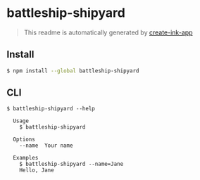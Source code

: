 # battleship-shipyard

> This readme is automatically generated by [create-ink-app](https://github.com/vadimdemedes/create-ink-app)

## Install

```bash
$ npm install --global battleship-shipyard
```

## CLI

```
$ battleship-shipyard --help

  Usage
    $ battleship-shipyard

  Options
    --name  Your name

  Examples
    $ battleship-shipyard --name=Jane
    Hello, Jane
```
